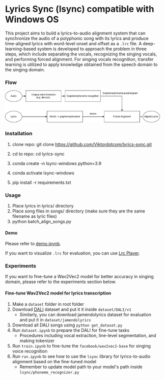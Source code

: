 # Lyrics Sync (lsync) compatible with Windows OS

This project aims to build a lyrics-to-audio alignment system that can synchronize the audio of a polyphonic song with its lyrics and produce time-aligned lyrics with word-level onset and offset as a `.lrc` file. A deep-learning-based system is developed to approach the problem in three steps, which include separating the vocals, recognizing the singing vocals, and performing forced alignment. For singing vocals recognition, transfer learning is utilized to apply knowledge obtained from the speech domain to the singing domain.

### Flow

![](.github/fig.png)


### Installation
1. clone repo: git clone https://github.com/Viktordotcom/lyrics-sync.git
2. cd to repo: cd lyrics-sync
3. conda create -n lsync-windows python=3.9
4. conda activate lsync-windows 

5. pip install -r requirements.txt

### Usage

1. Place lyrics in lyrics/ directory
2. Place song files in songs/ directory (make sure they are the same filename as lyric files)
3. python batch_align_songs.py

#### Demo

Please refer to [demo.ipynb](./demo.ipynb).

If you want to visualize `.lrc` for evaluation, you can use [Lrc Player](https://github.com/mikezzb/lrc-player).

### Experiments

If you want to fine-tune a Wav2Vec2 model for better accuracy in singing domain, please refer to the experiments section below.

#### Fine-tune Wav2Vec2 model for lyrics transcription

1. Make a `dataset` folder in root folder
2. Download [DALI](https://github.com/gabolsgabs/DALI) dataset and put it it inside `dataset/DALI/v1`
   * Similarly, you can download jamendolyrics dataset for evaluation and put it in `dataset/jamendolyrics`
3. Download all DALI songs using `python get_dataset.py`
4. Run `dataset.ipynb` to prepare the DALI for fine-tune tasks
   * Procedures including vocal extraction, line-level segmentation, and making tokenizer
5. Run `train.ipynb` to fine-tune the `facebook/wav2vec2-base` for singing voice recognition
6. Run `run.ipynb` to see how to use the `lsync` library for lyrics-to-audio alignment based on the fine-tuned model
   * Remember to update model path to your model's path inside `lsync/phoneme_recognizer.py`

